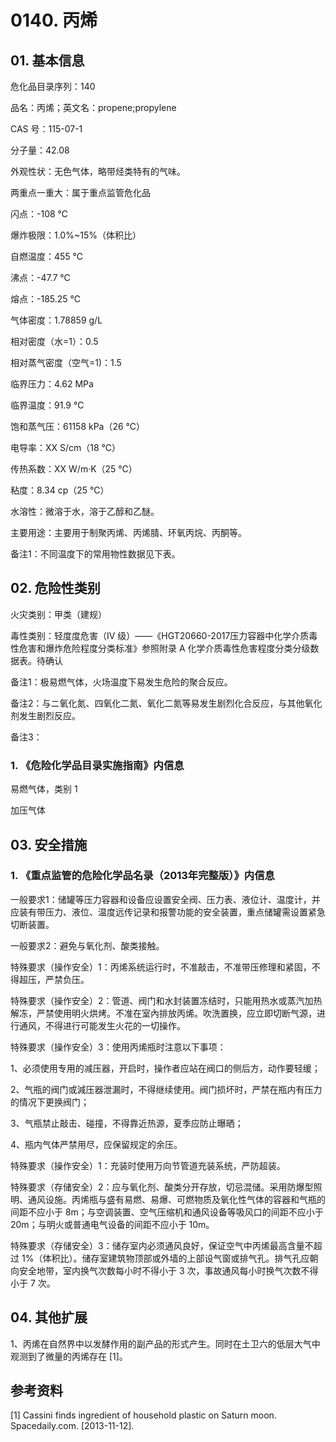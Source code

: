 # 0140. 丙烯

## 01. 基本信息

危化品目录序列：140

品名：丙烯；英文名：propene;propylene

CAS 号：115-07-1

分子量：42.08

外观性状：无色气体，略带烃类特有的气味。

两重点一重大：属于重点监管危化品

闪点：-108 ℃

爆炸极限：1.0%~15%（体积比）

自燃温度：455 ℃

沸点：-47.7 ℃

熔点：-185.25 ℃

气体密度：1.78859 g/L

相对密度（水=1）：0.5

相对蒸气密度（空气=1)：1.5

临界压力：4.62 MPa

临界温度：91.9 ℃

饱和蒸气压：61158 kPa（26 ℃）

电导率：XX S/cm（18 ℃）

传热系数：XX W/m·K（25 ℃）

粘度：8.34 cp（25 ℃）

水溶性：微溶于水，溶于乙醇和乙醚。

主要用途：主要用于制聚丙烯、丙烯腈、环氧丙烷、丙酮等。

备注1：不同温度下的常用物性数据见下表。

## 02. 危险性类别

火灾类别：甲类（建规）

毒性类别：轻度度危害（IV 级）——《HGT20660-2017压力容器中化学介质毒性危害和爆炸危险程度分类标准》参照附录 A 化学介质毒性危害程度分类分级数据表。待确认

备注1：极易燃气体，火场温度下易发生危险的聚合反应。

备注2：与ニ氧化氮、四氧化二氮、氧化二氮等易发生剧烈化合反应，与其他氧化剂发生剧烈反应。

备注3：

### 1. 《危险化学品目录实施指南》内信息

易燃气体，类别 1 

加压气体

## 03. 安全措施

### 1. 《重点监管的危险化学品名录（2013年完整版）》内信息

一般要求1：储罐等压力容器和设备应设置安全阀、压力表、液位计、温度计，并应装有带压力、液位、温度远传记录和报警功能的安全装置，重点储罐需设置紧急切断装置。

一般要求2：避免与氧化剂、酸类接触。

特殊要求（操作安全）1：丙烯系统运行时，不准敲击，不准带压修理和紧固，不得超压，严禁负压。

特殊要求（操作安全）2：管道、阀门和水封装置冻结时，只能用热水或蒸汽加热解冻，严禁使用明火烘烤。不准在室內排放丙烯。吹洗置换，应立即切断气源，进行通风，不得进行可能发生火花的一切操作。

特殊要求（操作安全）3：使用丙烯瓶时注意以下事项：

1、必须使用专用的减压器，开启时，操作者应站在阀口的侧后方，动作要轻缓；

2、气瓶的阀门或減压器泄漏时，不得继续使用。阀门损坏时，严禁在瓶内有压力的情况下更换阀门；

3、气瓶禁止敲击、碰撞，不得靠近热源，夏季应防止曝晒；

4、瓶内气体严禁用尽，应保留规定的余压。

特殊要求（操作安全）1：充装时使用万向节管道充装系统，严防超装。

特殊要求（存储安全）2：应与氧化剂、酸类分开存放，切忌混储。采用防爆型照明、通风设施。丙烯瓶与盛有易燃、易爆、可燃物质及氧化性气体的容器和气瓶的间距不应小于 8m；与空调装置、空气压缩机和通风设备等吸风口的间距不应小于 20m；与明火或普通电气设备的间距不应小于 10m。

特殊要求（存储安全）3：储存室内必须通风良好，保证空气中丙烯最高含量不超过 1%（体积比）。储存室建筑物顶部或外墙的上部设气窗或排气孔。排气孔应朝向安全地带，室内换气次数每小时不得小于 3 次，事故通风每小时换气次数不得小于 7 次。

## 04. 其他扩展

1、丙烯在自然界中以发酵作用的副产品的形式产生。同时在土卫六的低层大气中观测到了微量的丙烯存在 [1]。

## 参考资料

[1] Cassini finds ingredient of household plastic on Saturn moon. Spacedaily.com. [2013-11-12].



